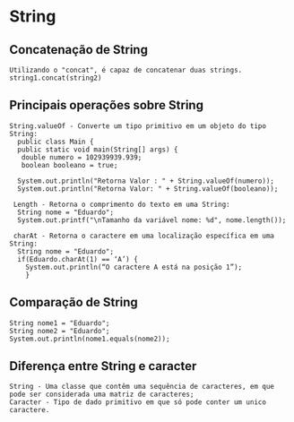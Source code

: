 # String
## Concatenação de String
    Utilizando o "concat", é capaz de concatenar duas strings.
    string1.concat(string2)
## Principais operações sobre String
    String.valueOf - Converte um tipo primitivo em um objeto do tipo String:
      public class Main {
      public static void main(String[] args) {
       double numero = 102939939.939;
       boolean booleano = true;

      System.out.println("Retorna Valor : " + String.valueOf(numero));
      System.out.println("Retorna Valor: " + String.valueOf(booleano));
      
     Length - Retorna o comprimento do texto em uma String:
      String nome = "Eduardo";
      System.out.printf("\nTamanho da variável nome: %d", nome.length());
      
     charAt - Retorna o caractere em uma localização específica em uma String:
      String nome = "Eduardo";
      if(Eduardo.charAt(1) == ‘A’) {
        System.out.println(“O caractere A está na posição 1”);
        }
    
    
    
## Comparação de String
    String nome1 = "Eduardo";
    String nome2 = "Eduardo";
    System.out.println(nome1.equals(nome2));
    
## Diferença entre String e caracter
    String - Uma classe que contêm uma sequência de caracteres, em que pode ser considerada uma matriz de caracteres;
    Caracter - Tipo de dado primitivo em que só pode conter um unico caractere.
      
